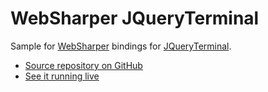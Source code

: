 # WebSharper JQueryTerminal

Sample for [WebSharper](https://websharper.com) bindings for [JQueryTerminal](https://terminal.jcubic.pl/).

* [Source repository on GitHub](https://github.com/websharper-samples/JQueryTerminal)
* [See it running live](https://websharper-samples.github.io/JQueryTerminal)

